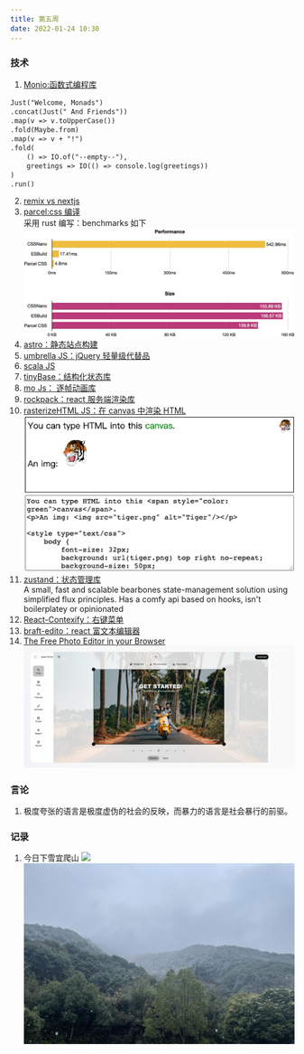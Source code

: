 ```yaml
---
title: 第五周
date: 2022-01-24 10:30
---
```

### 技术
1. [Monio:函数式编程库](https://github.com/getify/monio)<br />
``` 
Just("Welcome, Monads")
.concat(Just(" And Friends"))
.map(v => v.toUpperCase())
.fold(Maybe.from)
.map(v => v + "!")
.fold(
    () => IO.of("--empty--"),
    greetings => IO(() => console.log(greetings))
)
.run()
```
2. [remix vs nextjs](https://remix.run/blog/remix-vs-next)<br />
3. [parcel:css 编译](https://github.com/parcel-bundler/parcel-css)<br />
 采用 rust 编写：benchmarks 如下
![](./_image/2022-01-24/2022-01-24-13-01-33@2x.jpg)
4. [astro：静态站点构建](https://astro.build/)
5. [umbrella JS：jQuery 轻量级代替品](https://github.com/franciscop/umbrella)
6. [scala JS](https://www.scala-js.org/)
7. [tinyBase：结构化状态库](https://github.com/tinyplex/tinybase)
8. [mo Js： 逐帧动画库](https://mojs.github.io/)
9. [rockpack：react 服务端渲染库](https://github.com/AlexSergey/rockpack)
10. [rasterizeHTML JS：在 canvas 中渲染 HTML](https://github.com/cburgmer/rasterizeHTML.js)<br />
      ![](./_image/2022-01-24/2022-01-24-13-15-45@2x.png)
11. [zustand：状态管理库](https://github.com/pmndrs/zustand)<br />
    A small, fast and scalable bearbones state-management solution using simplified flux principles. Has a comfy api based on hooks, isn't boilerplatey or opinionated
12. [React-Contexify：右键菜单](https://fkhadra.github.io/react-contexify/)
13. [braft-edito：react 富文本编辑器](https://braft.margox.cn/demos/basic)
14. [The Free Photo Editor in your Browser](https://edit.photo/)
    ![](./_image/2022-01-25/2022-01-25-15-31-37@2x.png)

### 言论
1. 极度夸张的语言是极度虚伪的社会的反映，而暴力的语言是社会暴行的前驱。

### 记录
1. 今日下雪宜爬山
![](./_image/2022-01-29/4076c41fdbfab7a8c4fdc3ad64a6a0dc.jpg)
![](./_image/2022-01-29/50e5cc1dfdf5f761cca76fbd229d1262.jpg)



